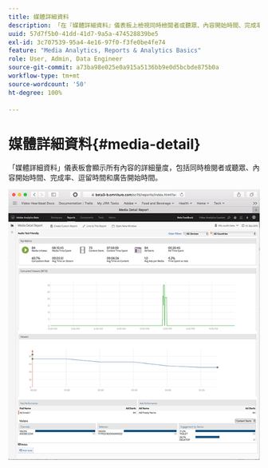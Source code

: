 ```yaml
---
title: 媒體詳細資料
description: 「在『媒體詳細資料』儀表板上檢視同時檢閱者或聽眾、內容開始時間、完成率、逗留時間和廣告開始時間的詳細量度。」
uuid: 57d7f5b0-41dd-41d7-9a5a-474528839be5
exl-id: 3c707539-95a4-4e16-97f0-f3fe0be4fe74
feature: "Media Analytics, Reports & Analytics Basics"
role: User, Admin, Data Engineer
source-git-commit: a73ba98e025e0a915a5136bb9e0d5bcbde875b0a
workflow-type: tm+mt
source-wordcount: '50'
ht-degree: 100%

---
```


# 媒體詳細資料{#media-detail}

「媒體詳細資料」儀表板會顯示所有內容的詳細量度，包括同時檢閱者或聽眾、內容開始時間、完成率、逗留時間和廣告開始時間。

![](assets/media_detail.png)
